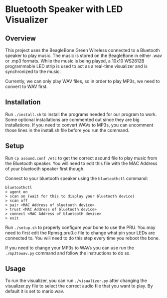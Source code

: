 # Bluetooth Speaker with LED Visualizer

## Overview

This project uses the BeagleBone Green Wireless connected to a Bluetooth speaker to play music. The music is stored on the BeagleBone in either .wav or .mp3 formats.
While the music is being played, a 10x10 WS2812B programmable LED strip is used to act as a real-time visualizer and is synchronized to the music.  

Currently, we can only play WAV files, so in order to play MP3s, we need to convert to WAV first. 

## Installation
Run `./install.sh` to install the programs needed for our program to work.
Some optional installations are commented out since they are big installations. If you need to convert WAVs to MP3s, you can uncomment those lines in the install.sh file before you run the command.

## Setup
Run `cp asound.conf /etc` to get the correct asound file to play music from the Bluetooth speaker. You will need to edit this file with the MAC Address of your bluetooth speaker first though.

Connect to your bluetooth speaker using the `bluetoothctl` command:

```
bluetoothctl
> agent on
> scan on (wait for this to display your bluetooth device)
> scan off
> pair <MAC Address of bluetooth device>
> trust <MAC Address of bluetooth device>
> connect <MAC Address of bluetooth device>
> exit
```

Run  `./setup.sh` to properly configure your bone to use the PRU. You may need to first edit the Rpmsg.pru0.c file to change what pin your LEDs are connected to.
You will need to do this step every time you reboot the bone.

If you need to change your MP3s to WAVs you can use run the `./mp3towav.py` command and follow the instructions to do so.  

## Usage

To run the visualizer, you can run `./visualizer.py` after changing the visualizer.py file to select the correct audio file that you want to play. 
By default it is set to mario.wav.   

